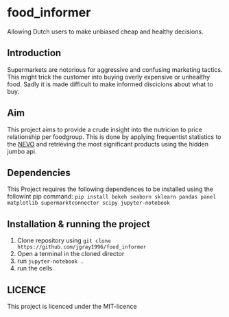# food_informer
Allowing Dutch users to make unbiased cheap and healthy decisions.

## Introduction
Supermarkets are notorious for aggressive and confusing marketing tactics. This might
trick the customer into buying overly expensive or unhealthy food. Sadly it is made difficult
to make informed discicions about what to buy.

## Aim
This project aims to provide a crude insight into the nutricion to price relationship per
foodgroup. This is done by applying frequentist statistics to
the [NEVO](https://www.rivm.nl/en/dutch-food-composition-database/use-of-nevo-online/request-dataset) 
and retrieving the most significant products using the hidden jumbo api.

## Dependencies
This Project requires the following dependences to be installed using the followint pip command:
`pip install bokeh seaborn sklearn pandas panel matplotlib supermarktconnector scipy jupyter-notebook`

## Installation & running the project
1) Clone repository using `git clone https://github.com/jgray1996/food_informer`
2) Open a terminal in the cloned director
3) run `jupyter-notebook .`
4) run the cells

## LICENCE
This project is licenced under the MIT-licence
